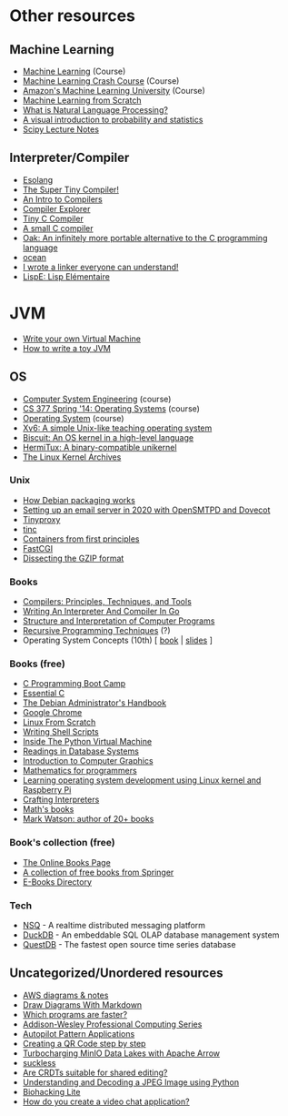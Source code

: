 # Other resources

## Machine Learning

* [Machine Learning](https://www.coursera.org/learn/machine-learning) (Course)
* [Machine Learning Crash Course](https://developers.google.com/machine-learning/crash-course) (Course)
* [Amazon's Machine Learning University](https://www.amazon.science/latest-news/machine-learning-course-free-online-from-amazon-machine-learning-university) (Course)
* [Machine Learning from Scratch](https://dafriedman97.github.io/mlbook/content/introduction.html)
* [What is Natural Language Processing?](https://blog.algorithmia.com/introduction-natural-language-processing-nlp)
* [A visual introduction to probability and statistics](https://seeing-theory.brown.edu/index.html)
* [Scipy Lecture Notes](http://scipy-lectures.org/index.html)

## Interpreter/Compiler

* [Esolang](https://esolangs.org)
* [The Super Tiny Compiler!](git.io/compiler)
* [An Intro to Compilers](https://nicoleorchard.com/blog/compilers)
* [Compiler Explorer](https://godbolt.org)
* [Tiny C Compiler](https://bellard.org/tcc)
* [A small C compiler](https://github.com/rui314/chibicc)
* [Oak: An infinitely more portable alternative to the C programming language](http://github.com/adam-mcdaniel/oakc)
* [ocean](https://github.com/riicchhaarrd/ocean)
* [I wrote a linker everyone can understand!](https://briancallahan.net/blog/20210609.html)
* [LispE: Lisp Elémentaire](https://github.com/naver/lispe/wiki)

# JVM

* [Write your own Virtual Machine](https://justinmeiners.github.io/lc3-vm)
* [How to write a toy JVM](https://zserge.com/posts/jvm)

## OS

* [Computer System Engineering](https://ocw.mit.edu/courses/electrical-engineering-and-computer-science/6-033-computer-system-engineering-spring-2018) (course)
* [CS 377 Spring '14: Operating Systems](https://m.youtube.com/playlist?list=PLacuG5pysFbDQU8kKxbUh4K5c1iL5_k7k) (course)
* [Operating System](https://m.youtube.com/playlist?list=PLBlnK6fEyqRiVhbXDGLXDk_OQAeuVcp2O) (course)
* [Xv6: A simple Unix-like teaching operating system](https://pdos.csail.mit.edu/6.828/2020/xv6.html)
* [Biscuit: An OS kernel in a high-level language](https://pdos.csail.mit.edu/projects/biscuit.html)
* [HermiTux: A binary-compatible unikernel](https://ssrg-vt.github.io/hermitux)
* [The Linux Kernel Archives](https://www.kernel.org/lore.html)

### Unix

* [How Debian packaging works](https://www.joyfulbikeshedding.com/blog/2020-08-03-how-debian-packaging-works.html)
* [Setting up an email server in 2020 with OpenSMTPD and Dovecot](https://prefetch.eu/blog/2020/email-server)
* [Tinyproxy](https://tinyproxy.github.io)
* [tinc](http://tinc-vpn.org)
* [Containers from first principles](https://fzakaria.com/2020/05/31/containers-from-first-principles.html)
* [FastCGI](http://www.nongnu.org/fastcgi)
* [Dissecting the GZIP format](http://www.infinitepartitions.com/cgi-bin/showarticle.cgi?article=art001)

### Books

* [Compilers: Principles, Techniques, and Tools](https://suif.stanford.edu/dragonbook)
* [Writing An Interpreter And Compiler In Go](https://gumroad.com/l/waiig_wacig_bundle)
* [Structure and Interpretation of Computer Programs](https://www.amazon.com/Structure-Interpretation-Computer-Programs-Engineering/dp/0262510871)
* [Recursive Programming Techniques](https://www.amazon.com/Recursive-Programming-Techniques-Systems-programming/dp/0201144506) (?)
* Operating System Concepts (10th) [ [book](https://www.os-book.com/OS10/index.html) | [slides](https://codex.cs.yale.edu/avi/courses/CS-423/slides/index.html) ]

### Books (free)

* [C Programming Boot Camp](https://gribblelab.org/CBootCamp/index.html)
* [Essential C](http://cslibrary.stanford.edu/101/EssentialC.pdf)
* [The Debian Administrator's Handbook](https://debian-handbook.info/get/now)
* [Google Chrome](http://www.google.com/googlebooks/chrome/big_00.html)
* [Linux From Scratch](http://www.linuxfromscratch.org/index.html)
* [Writing Shell Scripts](http://linuxcommand.org/lc3_writing_shell_scripts.php)
* [Inside The Python Virtual Machine](https://leanpub.com/insidethepythonvirtualmachine/read)
* [Readings in Database Systems](http://www.redbook.io)
* [Introduction to Computer Graphics](http://math.hws.edu/graphicsbook/index.html)
* [Mathematics for programmers](https://yurichev.com/writings/Math-for-programmers.pdf)
* [Learning operating system development using Linux kernel and Raspberry Pi](https://s-matyukevich.github.io/raspberry-pi-os)
* [Crafting Interpreters](https://craftinginterpreters.com)
* [Math's books](https://klkuttler.com)
* [Mark Watson: author of 20+ books](https://markwatson.com/#books)

### Book's collection (free)

* [The Online Books Page](https://onlinebooks.library.upenn.edu)
* [A collection of free books from Springer](https://hnarayanan.github.io/springer-books)
* [E-Books Directory](http://www.e-booksdirectory.com)

### Tech

* [NSQ](https://nsq.io) - A realtime distributed messaging platform
* [DuckDB](https://duckdb.org) - An embeddable SQL OLAP database management system
* [QuestDB](https://questdb.io) - The fastest open source time series database


## Uncategorized/Unordered resources

* [AWS diagrams & notes](https://www.awsgeek.com)
* [Draw Diagrams With Markdown](https://support.typora.io/Draw-Diagrams-With-Markdown)
* [Which programs are faster?](https://benchmarksgame-team.pages.debian.net/benchmarksgame)
* [Addison-Wesley Professional Computing Series](https://informit.com/series/professionalcomputing)
* [Autopilot Pattern Applications](http://autopilotpattern.io)
* [Creating a QR Code step by step](https://www.nayuki.io/page/creating-a-qr-code-step-by-step)
* [Turbocharging MinIO Data Lakes with Apache Arrow](https://blog.min.io/turbocharging-minio-datalakes-with-arrowrdd)
* [suckless](http://suckless.org)
* [Are CRDTs suitable for shared editing?](https://blog.kevinjahns.de/are-crdts-suitable-for-shared-editing)
* [Understanding and Decoding a JPEG Image using Python](https://yasoob.me/posts/understanding-and-writing-jpeg-decoder-in-python)
* [Biohacking Lite](https://karpathy.github.io/2020/06/11/biohacking-lite)
* [How do you create a video chat application?](https://blog.phuaxueyong.com/post/2020-06-15-how-to-make-a-video-chat-app)

<br>
